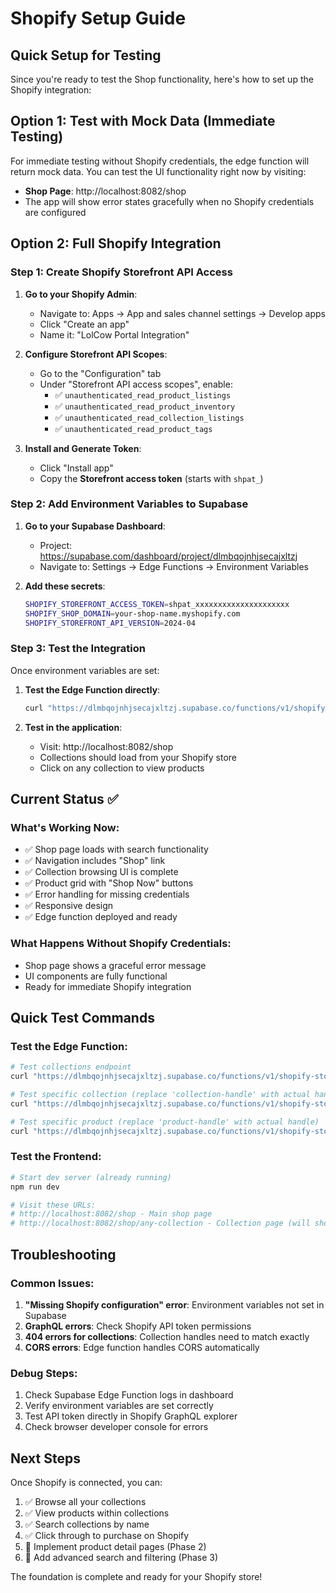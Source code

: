 # Shopify Setup Guide

## Quick Setup for Testing

Since you're ready to test the Shop functionality, here's how to set up the Shopify integration:

## Option 1: Test with Mock Data (Immediate Testing)

For immediate testing without Shopify credentials, the edge function will return mock data. You can test the UI functionality right now by visiting:

- **Shop Page**: http://localhost:8082/shop
- The app will show error states gracefully when no Shopify credentials are configured

## Option 2: Full Shopify Integration

### Step 1: Create Shopify Storefront API Access

1. **Go to your Shopify Admin**:
   - Navigate to: Apps → App and sales channel settings → Develop apps
   - Click "Create an app"
   - Name it: "LolCow Portal Integration"

2. **Configure Storefront API Scopes**:
   - Go to the "Configuration" tab
   - Under "Storefront API access scopes", enable:
     - ✅ `unauthenticated_read_product_listings`
     - ✅ `unauthenticated_read_product_inventory`
     - ✅ `unauthenticated_read_collection_listings`
     - ✅ `unauthenticated_read_product_tags`

3. **Install and Generate Token**:
   - Click "Install app" 
   - Copy the **Storefront access token** (starts with `shpat_`)

### Step 2: Add Environment Variables to Supabase

1. **Go to your Supabase Dashboard**:
   - Project: https://supabase.com/dashboard/project/dlmbqojnhjsecajxltzj
   - Navigate to: Settings → Edge Functions → Environment Variables

2. **Add these secrets**:
   ```bash
   SHOPIFY_STOREFRONT_ACCESS_TOKEN=shpat_xxxxxxxxxxxxxxxxxxxxx
   SHOPIFY_SHOP_DOMAIN=your-shop-name.myshopify.com
   SHOPIFY_STOREFRONT_API_VERSION=2024-04
   ```

### Step 3: Test the Integration

Once environment variables are set:

1. **Test the Edge Function directly**:
   ```bash
   curl "https://dlmbqojnhjsecajxltzj.supabase.co/functions/v1/shopify-storefront/collections"
   ```

2. **Test in the application**:
   - Visit: http://localhost:8082/shop
   - Collections should load from your Shopify store
   - Click on any collection to view products

## Current Status ✅

### What's Working Now:
- ✅ Shop page loads with search functionality
- ✅ Navigation includes "Shop" link
- ✅ Collection browsing UI is complete
- ✅ Product grid with "Shop Now" buttons
- ✅ Error handling for missing credentials
- ✅ Responsive design
- ✅ Edge function deployed and ready

### What Happens Without Shopify Credentials:
- Shop page shows a graceful error message
- UI components are fully functional
- Ready for immediate Shopify integration

## Quick Test Commands

### Test the Edge Function:
```bash
# Test collections endpoint
curl "https://dlmbqojnhjsecajxltzj.supabase.co/functions/v1/shopify-storefront/collections"

# Test specific collection (replace 'collection-handle' with actual handle)
curl "https://dlmbqojnhjsecajxltzj.supabase.co/functions/v1/shopify-storefront/collections/collection-handle"

# Test specific product (replace 'product-handle' with actual handle)
curl "https://dlmbqojnhjsecajxltzj.supabase.co/functions/v1/shopify-storefront/products/product-handle"
```

### Test the Frontend:
```bash
# Start dev server (already running)
npm run dev

# Visit these URLs:
# http://localhost:8082/shop - Main shop page
# http://localhost:8082/shop/any-collection - Collection page (will show 404 until Shopify is connected)
```

## Troubleshooting

### Common Issues:
1. **"Missing Shopify configuration" error**: Environment variables not set in Supabase
2. **GraphQL errors**: Check Shopify API token permissions
3. **404 errors for collections**: Collection handles need to match exactly
4. **CORS errors**: Edge function handles CORS automatically

### Debug Steps:
1. Check Supabase Edge Function logs in dashboard
2. Verify environment variables are set correctly
3. Test API token directly in Shopify GraphQL explorer
4. Check browser developer console for errors

## Next Steps

Once Shopify is connected, you can:
1. ✅ Browse all your collections
2. ✅ View products within collections
3. ✅ Search collections by name
4. ✅ Click through to purchase on Shopify
5. 🔄 Implement product detail pages (Phase 2)
6. 🔄 Add advanced search and filtering (Phase 3)

The foundation is complete and ready for your Shopify store!